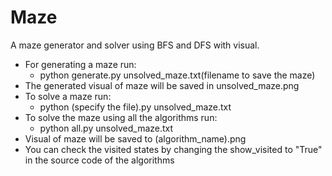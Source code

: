 # Maze
A maze generator and solver using BFS and DFS with visual.
* For generating a maze run:
   * python generate.py unsolved_maze.txt(filename to save the maze)
* The generated visual of maze will be saved in unsolved_maze.png
* To solve a maze run:
   * python (specify the file).py unsolved_maze.txt
* To solve the maze using all the algorithms run:
    * python all.py unsolved_maze.txt
* Visual of maze will be saved to (algorithm_name).png
* You can check the visited states by changing the show_visited to "True" in the source code of the algorithms
